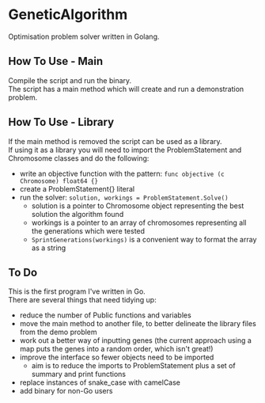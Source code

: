 # GeneticAlgorithm

Optimisation problem solver written in Golang.

## How To Use - Main

Compile the script and run the binary.<br>
The script has a main method which will create and run a demonstration problem.

## How To Use - Library

If the main method is removed the script can be used as a library.<br>
If using it as a library you will need to import the ProblemStatement and Chromosome classes and do the following:
* write an objective function with the pattern: `func objective (c Chromosome) float64 {}`
* create a ProblemStatement{} literal
* run the solver: `solution, workings = ProblemStatement.Solve()`
    * solution is a pointer to Chromosome object representing the best solution the algorithm found
    * workings is a pointer to an array of chromosomes representing all the generations which were tested
    * `SprintGenerations(workings)` is a convenient way to format the array as a string

## To Do

This is the first program I've written in Go.<br>
There are several things that need tidying up:
* reduce the number of Public functions and variables
* move the main method to another file, to better delineate the library files from the demo problem
* work out a better way of inputting genes (the current approach using a map puts the genes into a random order, which isn't great!)
* improve the interface so fewer objects need to be imported
    * aim is to reduce the imports to ProblemStatement plus a set of summary and print functions
* replace instances of snake_case with camelCase
* add binary for non-Go users